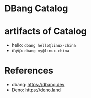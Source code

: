DBang Catalog
===============

# artifacts of Catalog

* hello: `dbang hello@linux-china`
* myip: `dbang my@linux-china`

# References

* dbang: https://dbang.dev
* Deno: https://deno.land

